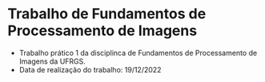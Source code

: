 # Trabalho de Fundamentos de Processamento de Imagens 

- Trabalho prático 1 da disciplinca de Fundamentos de Processamento de Imagens da UFRGS.  
- Data de realização do trabalho: 19/12/2022







